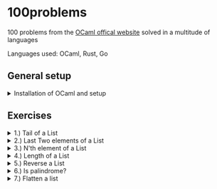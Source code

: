 # 100problems
100 problems from the [OCaml offical website](https://ocaml.org/exercises) solved in a multitude of languages

Languages used: OCaml, Rust, Go

## General setup

<details>

<summary>Installation of OCaml and setup</summary>

### Install O'caml

On a mac:
```bash
brew install ocaml
brew install opam
```

### Initialize Opam

```bash
opam init
```

### Install an O'caml editor/IDE

VSCODE: Install the "OCaml Platform" extension for OCaml support.

### Create a new Ocaml project

You just need a `.ml` file. that is where you will write the function definition.

In a `.mli` file you will write the interface of the `.ml` file.

Then, you compile the `.ml` and `.mli` files.

```bash
ocamlc -c exercise1.mli 
ocamlc -c exercise1.ml
```

`.cmi` and `.cmo` files will be created accordingly.

Create a `test.ml` file there you will write tests using the solution defined in the `.ml` file.

Then create an executable from it, linking the dependencies:

```bash
ocamlc -o test exercise1.cmo test.ml
```

To run:

```bash
./test
```

### Update language server

If you see the IDE complaining, you might have to change version of the language server.

```bash
opam update
opam upgrade
opam list --all ocaml-lsp-server
opam install ocaml-lsp-server=<version>
```

### To format Ocaml

```bash
opam install ocamlformat
ocamlformat --print-config > .ocamlformat
```
</details>

## Exercises

<details>

<summary>1.) Tail of a List</summary>

```Ocaml
# last ["a" ; "b" ; "c" ; "d"];;
- : string option = Some "d"
# last [];;
- : 'a option = None
```

Solved in: 
- [x] [Ocaml](https://github.com/grocco/100problems/tree/main/Exercise1/Ocaml)
- [x] [Rust](https://github.com/grocco/100problems/tree/main/Exercise1/Rust)
- [x] [Go](https://github.com/grocco/100problems/tree/main/Exercise1/Go)


</details>

<details>

<summary>2.) Last Two elements of a List</summary>

```Ocaml
# last_two ["a"; "b"; "c"; "d"];;
- : (string * string) option = Some ("c", "d")
# last_two ["a"];;
- : (string * string) option = None
```

Solved in: 
- [x] [Ocaml](https://github.com/grocco/100problems/tree/main/Exercise2/Ocaml)
- [x] [Rust](https://github.com/grocco/100problems/tree/main/Exercise2/Rust)
- [ ] [Go](https://github.com/grocco/100problems/tree/main/Exercise2/Go)


</details>

<details>

<summary>3.) N'th element of a List</summary>

```Ocaml
# List.nth ["a"; "b"; "c"; "d"; "e"] 2;;
- : string = "c"
# List.nth ["a"] 2;;
Exception: Failure "nth".
```

Solved in: 
- [x] [Ocaml](https://github.com/grocco/100problems/tree/main/Exercise3/Ocaml)
- [x] [Rust](https://github.com/grocco/100problems/tree/main/Exercise3/Rust)
- [ ] [Go](https://github.com/grocco/100problems/tree/main/Exercise3/Go)

</details>

<details>
<summary>4.) Length of a List</summary>

#### Find the number of elements of a list.

OCaml standard library has `List.length` but we ask that you reimplement it. Bonus for a [tail recursive](https://en.wikipedia.org/wiki/Tail_call) solution.

```Ocaml
# length ["a"; "b"; "c"];;
- : int = 3
# length [];;
- : int = 0
```

Solved in: 
- [x] [Ocaml](https://github.com/grocco/100problems/tree/main/Exercise4/Ocaml)
- [x] [Rust](https://github.com/grocco/100problems/tree/main/Exercise4/Rust)
- [ ] [Go](https://github.com/grocco/100problems/tree/main/Exercise4/Go)

</details>


<details>
<summary>5.) Reverse a List</summary>

```Ocaml
# rev ["a"; "b"; "c"];;
- : string list = ["c"; "b"; "a"]
```

Solved in: 
- [x] [Ocaml](https://github.com/grocco/100problems/tree/main/Exercise5/Ocaml)
- [ ] [Rust](https://github.com/grocco/100problems/tree/main/Exercise5/Rust)
- [ ] [Go](https://github.com/grocco/100problems/tree/main/Exercise5/Go)

</details>


<details>
<summary>6.) Is palindrome?</summary>

```Ocaml
# is_palindrome ["x"; "a"; "m"; "a"; "x"];;
- : bool = true
# not (is_palindrome ["a"; "b"]);;
- : bool = true
```

Solved in: 
- [x] [Ocaml](https://github.com/grocco/100problems/tree/main/Exercise6/Ocaml)
- [ ] [Rust](https://github.com/grocco/100problems/tree/main/Exercise6/Rust)
- [ ] [Go](https://github.com/grocco/100problems/tree/main/Exercise6/Go)

</details>


<details>
<summary>7.) Flatten a list</summary>

```Ocaml
type 'a node =
  | One of 'a 
  | Many of 'a node list
```

```Ocaml
# flatten [One "a"; Many [One "b"; Many [One "c" ;One "d"]; One "e"]];;
- : string list = ["a"; "b"; "c"; "d"; "e"]
```

Solved in: 
- [x] [Ocaml](https://github.com/grocco/100problems/tree/main/Exercise7/Ocaml)
- [ ] [Rust](https://github.com/grocco/100problems/tree/main/Exercise7/Rust)
- [ ] [Go](https://github.com/grocco/100problems/tree/main/Exercise7/Go)

</details>
